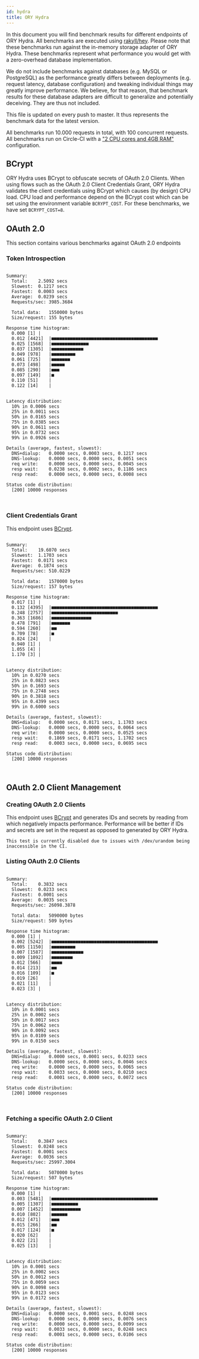 ```yaml
---
id: hydra
title: ORY Hydra
---
```


In this document you will find benchmark results for different endpoints of ORY Hydra. All benchmarks are executed
using [rakyll/hey](https://github.com/rakyll/hey). Please note that these benchmarks run against the in-memory storage
adapter of ORY Hydra. These benchmarks represent what performance you would get with a zero-overhead database implementation.

We do not include benchmarks against databases (e.g. MySQL or PostgreSQL) as the performance greatly differs between
deployments (e.g. request latency, database configuration) and tweaking individual things may greatly improve performance.
We believe, for that reason, that benchmark results for these database adapters are difficult to generalize and potentially
deceiving. They are thus not included.

This file is updated on every push to master. It thus represents the benchmark data for the latest version.

All benchmarks run 10.000 requests in total, with 100 concurrent requests. All benchmarks run on Circle-CI with a
["2 CPU cores and 4GB RAM"](https://support.circleci.com/hc/en-us/articles/360000489307-Why-do-my-tests-take-longer-to-run-on-CircleCI-than-locally-)
configuration.

## BCrypt

ORY Hydra uses BCrypt to obfuscate secrets of OAuth 2.0 Clients. When using flows such as the OAuth 2.0 Client Credentials
Grant, ORY Hydra validates the client credentials using BCrypt which causes (by design) CPU load. CPU load and performance
depend on the BCrypt cost which can be set using the environment variable `BCRYPT_COST`. For these benchmarks,
we have set `BCRYPT_COST=8`.

## OAuth 2.0

This section contains various benchmarks against OAuth 2.0 endpoints

### Token Introspection

```

Summary:
  Total:	2.5092 secs
  Slowest:	0.1217 secs
  Fastest:	0.0003 secs
  Average:	0.0239 secs
  Requests/sec:	3985.3684
  
  Total data:	1550000 bytes
  Size/request:	155 bytes

Response time histogram:
  0.000 [1]	|
  0.012 [4421]	|■■■■■■■■■■■■■■■■■■■■■■■■■■■■■■■■■■■■■■■■
  0.025 [1568]	|■■■■■■■■■■■■■■
  0.037 [1305]	|■■■■■■■■■■■■
  0.049 [978]	|■■■■■■■■■
  0.061 [725]	|■■■■■■■
  0.073 [498]	|■■■■■
  0.085 [290]	|■■■
  0.097 [149]	|■
  0.110 [51]	|
  0.122 [14]	|


Latency distribution:
  10% in 0.0006 secs
  25% in 0.0011 secs
  50% in 0.0165 secs
  75% in 0.0385 secs
  90% in 0.0611 secs
  95% in 0.0732 secs
  99% in 0.0926 secs

Details (average, fastest, slowest):
  DNS+dialup:	0.0000 secs, 0.0003 secs, 0.1217 secs
  DNS-lookup:	0.0000 secs, 0.0000 secs, 0.0051 secs
  req write:	0.0000 secs, 0.0000 secs, 0.0045 secs
  resp wait:	0.0238 secs, 0.0002 secs, 0.1186 secs
  resp read:	0.0000 secs, 0.0000 secs, 0.0008 secs

Status code distribution:
  [200]	10000 responses



```

### Client Credentials Grant

This endpoint uses [BCrypt](#bcrypt).

```

Summary:
  Total:	19.6070 secs
  Slowest:	1.1703 secs
  Fastest:	0.0171 secs
  Average:	0.1874 secs
  Requests/sec:	510.0229
  
  Total data:	1570000 bytes
  Size/request:	157 bytes

Response time histogram:
  0.017 [1]	|
  0.132 [4395]	|■■■■■■■■■■■■■■■■■■■■■■■■■■■■■■■■■■■■■■■■
  0.248 [2757]	|■■■■■■■■■■■■■■■■■■■■■■■■■
  0.363 [1686]	|■■■■■■■■■■■■■■■
  0.478 [791]	|■■■■■■■
  0.594 [260]	|■■
  0.709 [78]	|■
  0.824 [24]	|
  0.940 [1]	|
  1.055 [4]	|
  1.170 [3]	|


Latency distribution:
  10% in 0.0270 secs
  25% in 0.0823 secs
  50% in 0.1693 secs
  75% in 0.2748 secs
  90% in 0.3818 secs
  95% in 0.4399 secs
  99% in 0.6000 secs

Details (average, fastest, slowest):
  DNS+dialup:	0.0000 secs, 0.0171 secs, 1.1703 secs
  DNS-lookup:	0.0000 secs, 0.0000 secs, 0.0064 secs
  req write:	0.0000 secs, 0.0000 secs, 0.0525 secs
  resp wait:	0.1869 secs, 0.0171 secs, 1.1702 secs
  resp read:	0.0003 secs, 0.0000 secs, 0.0695 secs

Status code distribution:
  [200]	10000 responses



```

## OAuth 2.0 Client Management

### Creating OAuth 2.0 Clients

This endpoint uses [BCrypt](#bcrypt) and generates IDs and secrets by reading from  which negatively impacts
performance. Performance will be better if IDs and secrets are set in the request as opposed to generated by ORY Hydra.

```
This test is currently disabled due to issues with /dev/urandom being inaccessible in the CI.
```

### Listing OAuth 2.0 Clients

```

Summary:
  Total:	0.3832 secs
  Slowest:	0.0233 secs
  Fastest:	0.0001 secs
  Average:	0.0035 secs
  Requests/sec:	26098.3878
  
  Total data:	5090000 bytes
  Size/request:	509 bytes

Response time histogram:
  0.000 [1]	|
  0.002 [5242]	|■■■■■■■■■■■■■■■■■■■■■■■■■■■■■■■■■■■■■■■■
  0.005 [1150]	|■■■■■■■■■
  0.007 [1587]	|■■■■■■■■■■■■
  0.009 [1092]	|■■■■■■■■
  0.012 [566]	|■■■■
  0.014 [213]	|■■
  0.016 [109]	|■
  0.019 [26]	|
  0.021 [11]	|
  0.023 [3]	|


Latency distribution:
  10% in 0.0001 secs
  25% in 0.0002 secs
  50% in 0.0017 secs
  75% in 0.0062 secs
  90% in 0.0092 secs
  95% in 0.0109 secs
  99% in 0.0150 secs

Details (average, fastest, slowest):
  DNS+dialup:	0.0000 secs, 0.0001 secs, 0.0233 secs
  DNS-lookup:	0.0000 secs, 0.0000 secs, 0.0046 secs
  req write:	0.0000 secs, 0.0000 secs, 0.0065 secs
  resp wait:	0.0033 secs, 0.0000 secs, 0.0210 secs
  resp read:	0.0001 secs, 0.0000 secs, 0.0072 secs

Status code distribution:
  [200]	10000 responses



```

### Fetching a specific OAuth 2.0 Client

```

Summary:
  Total:	0.3847 secs
  Slowest:	0.0248 secs
  Fastest:	0.0001 secs
  Average:	0.0036 secs
  Requests/sec:	25997.3004
  
  Total data:	5070000 bytes
  Size/request:	507 bytes

Response time histogram:
  0.000 [1]	|
  0.003 [5481]	|■■■■■■■■■■■■■■■■■■■■■■■■■■■■■■■■■■■■■■■■
  0.005 [1307]	|■■■■■■■■■■
  0.007 [1452]	|■■■■■■■■■■■
  0.010 [802]	|■■■■■■
  0.012 [471]	|■■■
  0.015 [266]	|■■
  0.017 [124]	|■
  0.020 [62]	|
  0.022 [21]	|
  0.025 [13]	|


Latency distribution:
  10% in 0.0001 secs
  25% in 0.0002 secs
  50% in 0.0012 secs
  75% in 0.0059 secs
  90% in 0.0098 secs
  95% in 0.0123 secs
  99% in 0.0172 secs

Details (average, fastest, slowest):
  DNS+dialup:	0.0000 secs, 0.0001 secs, 0.0248 secs
  DNS-lookup:	0.0000 secs, 0.0000 secs, 0.0076 secs
  req write:	0.0000 secs, 0.0000 secs, 0.0099 secs
  resp wait:	0.0033 secs, 0.0000 secs, 0.0248 secs
  resp read:	0.0001 secs, 0.0000 secs, 0.0106 secs

Status code distribution:
  [200]	10000 responses



```
